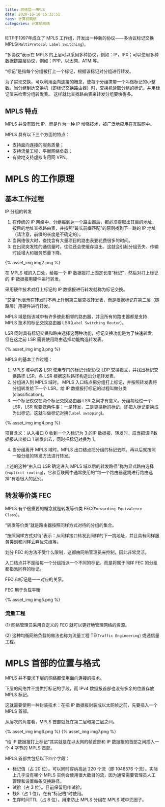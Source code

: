 ```yaml
---
title: 网络层——MPLS
date: 2020-10-10 15:33:51
tags: 计算机网络
categories: 计算机网络
---
```



IETF于1997年成立了 MPLS 工作组，开发出一种新的协议——多协议标记交换 MPLS(`MultiProtocol Label Switching`)。

“多协议”表示在 MPLS 的上层可以采用多种协议，例如：IP，IPX；可以使用多种数据链路层协议，例如：PPP，以太网，ATM 等。

“标记”是指每个分组被打上一个标记，根据该标记对分组进行转发。

为了实现交换，可以利用面向连接的概念，使每个分组携带一个叫做标记的小整数。当分组到达交换机（即标记交换路由器）时，交换机读取分组的标记，并用标记值来检索分组转发表。 这样就比查找路由表来转发分组要快得多。
## MPLS 特点
MPLS 并没有取代 IP，而是作为一种 IP 增强技术，被广泛地应用在互联网中。

MPLS 具有以下三个方面的特点：
* 支持面向连接的服务质量；
* 支持流量工程，平衡网络负载；
* 有效地支持虚拟专用网 VPN。

# MPLS 的工作原理
## 基本工作过程
IP 分组的转发
1. 在传统的 IP 网络中，分组每到达一个路由器后，都必须提取出其目的地址，按目的地址查找路由表，并按照“最长前缀匹配”的原则找到下一跳的 IP 地址（请注意，前缀的长度是不确定的）。
2. 当网络很大时，查找含有大量项目的路由表要花费很多的时间。
3. 在出现突发性的通信量时，往往还会使缓存溢出，这就会引起分组丢失、传输时延增大和服务质量下降。

{% asset_img img2.png %}

在 MPLS 域的入口处，给每一个 IP 数据报打上固定长度“标记”，然后对打上标记的 IP 数据报用硬件进行转发。

采用硬件技术对打上标记的 IP 数据报进行转发就称为标记交换。

“交换”也表示在转发时不再上升到第三层查找转发表，而是根据标记在第二层（链路层）用硬件进行转发。

MPLS 域是指该域中有许多彼此相邻的路由器，并且所有的路由器都是支持 MPLS 技术的标记交换路由器 LSR(`Label Switching Router`)。

LSR 同时具有标记交换和路由选择这两种功能，标记交换功能是为了快速转发，但在这之前 LSR 需要使用路由选择功能构造转发表。

{% asset_img img3.png %}

MPLS 的基本工作过程：
1. MPLS 域中的各 LSR 使用专门的标记分配协议 LDP 交换报文，并找出标记交换路径 LSP。各 LSR 根据这些路径构造出分组转发表。 
2. 分组进入到 MPLS 域时， MPLS 入口结点把分组打上标记，并按照转发表将分组转发给下一个 LSR。给 IP 数据报打标记的过程叫做分类 (classification)。
3. 一个标记仅仅在两个标记交换路由器 LSR 之间才有意义。分组每经过一个 LSR，LSR 就要做两件事：一是转发，二是更换新的标记，即把入标记更换成为出标记。这就叫做标记对换(`label swapping`)。

{% asset_img img4.png %}

项目含义：从入接口 0 收到一个入标记为 3 的IP 数据报，转发时，应当把该IP数据报从出接口 1 转发出去，同时把标记对换为 1。

4. 当分组离开 MPLS 域时，MPLS 出口结点把分组的标记去除。再以后就按照一般分组的转发方法进行转发。

上述的这种“由入口 LSR 确定进入 MPLS 域以后的转发路径”称为显式路由选择(`explicit routing`)，它和互联网中通常使用的“每一个路由器逐跳进行路由选择”有着很大的区别。
## 转发等价类 FEC
MPLS 有个很重要的概念就是转发等价类 FEC(`Forwarding Equivalence Class`)。

“转发等价类”就是路由器按照同样方式对待的分组的集合。 

“按照同样方式对待”表示：从同样接口转发到同样的下一跳地址，并且具有同样服务类别和同样丢弃优先级等。

划分 FEC 的方法不受什么限制，这都由网络管理员来控制，因此非常灵活。

入口结点并不是给每一个分组指派一个不同的标记，而是将属于同样 FEC 的分组都指派同样的标记。

FEC 和标记是一一对应的关系。

FEC 用于负载平衡

{% asset_img img5.png %}

### 流量工程
(1) 网络管理员采用自定义的 FEC 就可以更好地管理网络的资源。

(2) 这种均衡网络负载的做法也称为流量工程 TE(`Traffic Engineering`) 或通信量工程。
# MPLS 首部的位置与格式
MPLS 并不要求下层的网络都使用面向连接的技术。

下层的网络并不提供打标记的手段，而 IPv4 数据报首部也没有多余的位置存放 MPLS 标记。

这就需要使用一种封装技术：在把 IP 数据报封装成以太网帧之前，先要插入一个 MPLS 首部。

从层次的角度看，MPLS 首部就处在第二层和第三层之间。

{% asset_img img6.png %}
{% asset_img img7.png %}

“给 IP 数据报打上标记”其实就是在以太网的帧首部和  IP 数据报的首部之间插入一个 4 字节的 MPLS 首部。

MPLS 首部共包括以下四个字段：
* 标记值（占 20 位）。可以同时容纳高达 220 个流（即 1048576 个流）。实际上几乎没有哪个 MPLS 实例会使用很大数目的流，因为通常需要管理员人工管理和设置每条交换路径。
* 试验（占 3 位）。目前保留用作试验。
* 栈S（占 1 位）。在有“标记栈”时使用。
* 生存时间TTL（占 8 位）。用来防止 MPLS 分组在 MPLS 域中兜圈子。
